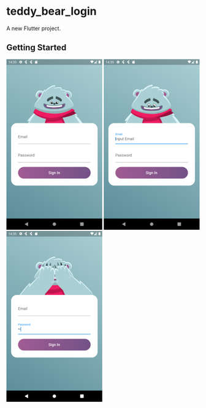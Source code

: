 # teddy_bear_login

A new Flutter project.

## Getting Started

<img src="assets/home.png" width="250"/> <img src="assets/email.png" width="250"/> <img src="assets/password.png" width="250"/>

